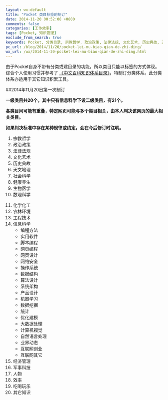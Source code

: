 ```yaml
---
layout: wx-default
title: "Pocket 类目标签的制订"
date: 2014-11-20 00:52:08 +0800
comments: false
categories: [工作效率]
tags: [Pocket, 知识管理]
exclude_from_search: true
keywords: Pocket, 分类目录, 宗教哲学, 政治政策, 法律法规, 文化艺术, 历史典故, 天文地理, 社会科学, 健康养生, 生物医学, 数理科学, 化学化工, 农林环境, 工程技术, 信息科学, 经济管理, 军事科技, 任务, 效率, 吃喝玩乐, 其他知识
pc_url: /blog/2014/11/20/pocket-lei-mu-biao-qian-de-zhi-ding/
wx_url: /wx/2014-11-20-pocket-lei-mu-biao-qian-de-zhi-ding.html
---
```


<!-- excerpt start -->

由于Pocket自身不带有分类或建目录的功能，所以类目只能以标签的方式体现。综合个人使用习惯并参考了 [《中文百科知识体系目录》](http://www.zwbk.org/MyLemmaShow.aspx?lid=116762#137)，特制订分类体系。此分类体系亦适用于其它知识积累工具。

##2014年11月20日第一次制订

**一级类目共20个，其中只有信息科学下设二级类目，有21个。**
 
**各类目间可能有重叠，特定网页可能与多个类目相关，由本人判决该网页的最大相关类目。**

**如果判决标准中存在某种规律或约定，会在今后修订时注明。**

1. 宗教哲学   
2. 政治政策
3. 法律法规  
4. 文化艺术     
5. 历史典故
6. 天文地理 
7. 社会科学
8. 健康养生
9. 生物医学
10. 数理科学
<!-- excerpt end -->
11. 化学化工
12. 农林环境
13. 工程技术
14. 信息科学
	- 编程方法
	- 实用软件
	- 脚本编程
	- 网页编程
	- 网页设计
	- 网络安全
	- 操作系统
	- 数据结构
	- 算法设计
	- 系统架构
	- 产品设计
	- 机器学习
	- 数据挖掘
	- 统计
	- 优化建模
	- 大数据处理
	- 计算机视觉
	- 自然语言处理
	- 业界动态
	- 互联网创业
	- 互联网其它
15. 经济管理
16. 军事科技  
17. 人物
18. 效率
19. 吃喝玩乐
20. 其它知识